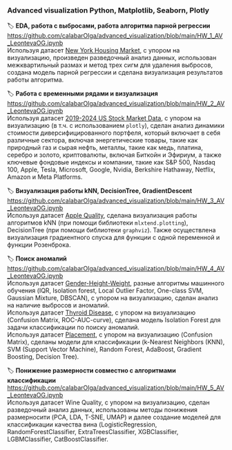 ### Advanced visualization Python, Matplotlib, Seaborn, Plotly
🏷️ **EDA, работа с выбросами, работа алгоритма парной регрессии**  
https://github.com/calabarOlga/advanced_visualization/blob/main/HW_1_AV_LeontevaOG.ipynb  
Используя датасет [New York Housing Market](https://www.kaggle.com/datasets/nelgiriyewithana/new-york-housing-market), с упором на визуализацию, произведен разведочный анализ данных, использован межквартильный размах и метод трех сигм для удаления выбросов, создана модель парной регрессии и сделана визуализация результатов работы алгоритма.  

🏷️ **Работа с временными рядами и визуализация**  
https://github.com/calabarOlga/advanced_visualization/blob/main/HW_2_AV_LeontevaOG.ipynb  
Используя датасет [2019-2024 US Stock Market Data](https://www.kaggle.com/datasets/saketk511/2019-2024-us-stock-market-data), с упором на визуализацию (в т.ч. с использованием `plotly`), сделан анализ динамики стоимости диверсифицированного портфеля, который включает в себя различные сектора, включая энергетические товары, такие как природный газ и сырая нефть, металлы, такие как медь, платина, серебро и золото, криптовалюты, включая Биткойн и Эфириум, а также ключевые фондовые индексы и компании, такие как S&P 500, Nasdaq 100, Apple, Tesla, Microsoft, Google, Nvidia, Berkshire Hathaway, Netflix, Amazon и Meta Platforms.  

🏷️ **Визуализация работы kNN, DecisionTree, GradientDescent**  
https://github.com/calabarOlga/advanced_visualization/blob/main/HW_3_AV_LeontevaOG.ipynb  
Используя датасет [Apple Quality](https://www.kaggle.com/datasets/nelgiriyewithana/apple-quality), сделана визуализация работы алгоритмов kNN (при помощи библиотеки `mlxtend.plotting`), DecisionTree (при помощи библиотеки `graphviz`). Также осуществлена визуализация градиентного спуска для функции с одной переменной и функции Розенброка.  

🏷️ **Поиск аномалий**  
https://github.com/calabarOlga/advanced_visualization/blob/main/HW_4_AV_LeontevaOG.ipynb  
Используя датасет [Gender-Height-Weight](https://www.kaggle.com/datasets/sonalisingh1411/genderheightweightcsv), разные алгоритмы машинного обучения (IQR, Isolation forest, Local Outlier Factor, One-class SVM, Gaussian Mixture, DBSCAN), с упором на визуализацию, сделан анализ на наличие выбросов и аномалий.  
Используя датасет [Thyroid Disease](https://www.kaggle.com/datasets/zhonglifr/thyroid-disease-unsupervised-anomaly-detection), с упором на визуализацию (Confusion Matrix, ROC-AUC-curve), сделана модель Isolation Forest для задачи классификации по поиску аномалий.  
Используя датасет [Placement](https://www.kaggle.com/datasets/biplavkant/placement), с упором на визуализацию (Confusion Matrix), сделаны модели для классификации (k-Nearest Neighbors (KNN), SVM (Support Vector Machine), Random Forest, AdaBoost, Gradient Boosting, Decision Tree).  

🏷️ **Понижение размерности совместно с алгоритмами классификации**  
https://github.com/calabarOlga/advanced_visualization/blob/main/HW_5_AV_LeontevaOG.ipynb  
Используя датасет Wine Quality, с упором на визуализацию, сделан разведочный анализ данных, использованы методы понижения размерносити (PCA, LDA, T-SNE, UMAP) и далее создание моделей для классификации качества вина (LogisticRegression, RandomForestClassifier, ExtraTreesClassifier, XGBClassifier, LGBMClassifier, CatBoostClassifier.  

